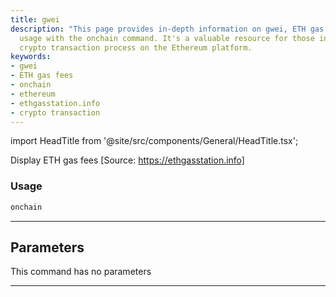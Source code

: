 ```yaml
---
title: gwei
description: "This page provides in-depth information on gwei, ETH gas fees, and their"
  usage with the onchain command. It's a valuable resource for those involved in the
  crypto transaction process on the Ethereum platform.
keywords:
- gwei
- ETH gas fees
- onchain
- ethereum
- ethgasstation.info
- crypto transaction
---
```


import HeadTitle from '@site/src/components/General/HeadTitle.tsx';

<HeadTitle title="crypto/onchain/gwei - Reference | OpenBB Terminal Docs" />

Display ETH gas fees [Source: https://ethgasstation.info]

### Usage

```python
onchain
```

---

## Parameters

This command has no parameters


---
